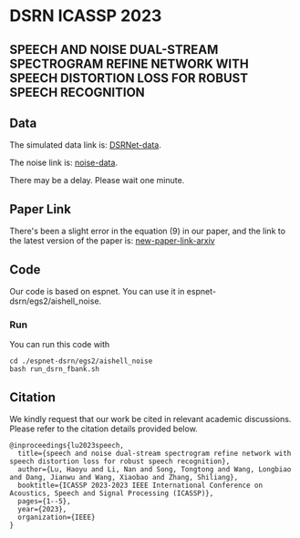 # DSRN ICASSP 2023
## SPEECH AND NOISE DUAL-STREAM SPECTROGRAM REFINE NETWORK WITH SPEECH DISTORTION LOSS FOR ROBUST SPEECH RECOGNITION
## Data
The simulated data link is: [DSRNet-data](https://tjueducn-my.sharepoint.com/:u:/g/personal/luhaoyu_831_tju_edu_cn/EUZwebz6WANDllOtd_9DI20Bg6Pr98aBA0C_Ni68yY9P-g?e=MChca1).

The noise link is: [noise-data](http://web.cse.ohio-state.edu/pnl/corpus/HuNonspeech/).

There may be a delay. Please wait one minute.
## Paper Link
There's been a slight error in the equation (9) in our paper, and the link to the latest version of the paper is: [new-paper-link-arxiv](https://arxiv.org/abs/2305.17860)

## Code
Our code is based on espnet. You can use it in espnet-dsrn/egs2/aishell_noise.
### Run
You can run this code with
```
cd ./espnet-dsrn/egs2/aishell_noise
bash run_dsrn_fbank.sh
```

## Citation

We kindly request that our work be cited in relevant academic discussions.  Please refer to the citation details provided below.
```
@inproceedings{lu2023speech,
  title={speech and noise dual-stream spectrogram refine network with speech distortion loss for robust speech recognition},
  author={Lu, Haoyu and Li, Nan and Song, Tongtong and Wang, Longbiao and Dang, Jianwu and Wang, Xiaobao and Zhang, Shiliang},
  booktitle={ICASSP 2023-2023 IEEE International Conference on Acoustics, Speech and Signal Processing (ICASSP)},
  pages={1--5},
  year={2023},
  organization={IEEE}
}
```
